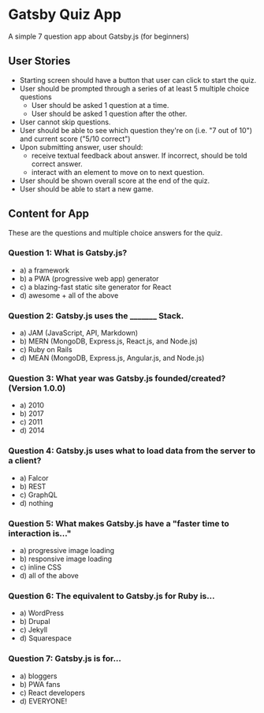 # Gatsby Quiz App
A simple 7 question app about Gatsby.js (for beginners)

## User Stories
- Starting screen should have a button that user can click to start the quiz.
- User should be prompted through a series of at least 5 multiple choice questions
  - User should be asked 1 question at a time.
  - User should be asked 1 question after the other.
- User cannot skip questions.
- User should be able to see which question they're on (i.e. "7 out of 10") and current score ("5/10 correct")
- Upon submitting answer, user should:
  - receive textual feedback about answer. If incorrect, should be told correct answer.
  - interact with an element to move on to next question.
- User should be shown overall score at the end of the quiz.
- User should be able to start a new game.

## Content for App
These are the questions and multiple choice answers for the quiz.

### Question 1: What is Gatsby.js?
- a) a framework
- b) a PWA (progressive web app) generator
- c) a blazing-fast static site generator for React
- d) awesome + all of the above

### Question 2: Gatsby.js uses the _______ Stack.
- a) JAM (JavaScript, API, Markdown)
- b) MERN (MongoDB, Express.js, React.js, and Node.js)
- c) Ruby on Rails
- d) MEAN (MongoDB, Express.js, Angular.js, and Node.js)

### Question 3: What year was Gatsby.js founded/created? (Version 1.0.0)
- a) 2010
- b) 2017
- c) 2011
- d) 2014

### Question 4: Gatsby.js uses what to load data from the server to a client?
- a) Falcor
- b) REST
- c) GraphQL
- d) nothing

### Question 5: What makes Gatsby.js have a "faster time to interaction is..."
- a) progressive image loading
- b) responsive image loading
- c) inline CSS
- d) all of the above

### Question 6: The equivalent to Gatsby.js for Ruby is...
- a) WordPress
- b) Drupal
- c) Jekyll
- d) Squarespace

### Question 7: Gatsby.js is for...
- a) bloggers
- b) PWA fans
- c) React developers
- d) EVERYONE!
